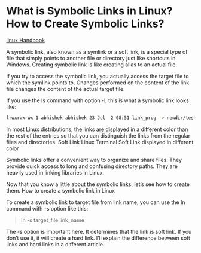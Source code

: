 # What is Symbolic Links in Linux? How to Create Symbolic Links?
[linux Handbook](https://linuxhandbook.com/symbolic-link-linux/)

A symbolic link, also known as a symlink or a soft link, is a special type of file that simply points to another file or directory just like shortcuts in Windows. Creating symbolic link is like creating alias to an actual file.

If you try to access the symbolic link, you actually access the target file to which the symlink points to. Changes performed on the content of the link file changes the content of the actual target file.

If you use the ls command with option -l, this is what a symbolic link looks like:
```bash
lrwxrwxrwx 1 abhishek abhishek 23 Jul  2 08:51 link_prog -> newdir/test_dir/prog.py
```

In most Linux distributions, the links are displayed in a different color than the rest of the entries so that you can distinguish the links from the regular files and directories.
Soft Link Linux Terminal
Soft Link displayed in different color

Symbolic links offer a convenient way to organize and share files. They provide quick access to long and confusing directory paths. They are heavily used in linking libraries in Linux.

Now that you know a little about the symbolic links, let’s see how to create them.
How to create a symbolic link in Linux

To create a symbolic link to target file from link name, you can use the ln command with -s option like this:

> ln -s target_file link_name

The -s option is important here. It determines that the link is soft link. If you don’t use it, it will create a hard link. I’ll explain the difference between soft links and hard links in a different article.
